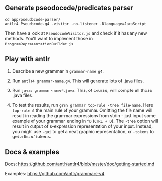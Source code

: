 ## Generate pseodocode/predicates parser

```
cd app/pseudocode-parser/
antlr4 Pseudocode.g4 -visitor -no-listener -Dlanguage=JavaScript
```
Then have a look at `PseudocodeVisitor.js` and check if it
has any new methods. You'll want to implement those in
`ProgramRepresentationBuilder.js`.

## Play with antlr

1. Describe a new grammar in `grammar-name.g4`.

2. Run `antlr4 grammar-name.g4`.
   This will generate lots of .java files.

3. Run `javac grammar-name*.java`.
   This, of course, will compile all those .java files.

4. To test the results, run `grun grammar top-rule -tree file-name`.
   Here `top-rule` is the main rule of your grammar. Omitting the
   file name will result in reading the grammar expressions from stdin -
   just input some example of your grammar, ending in `^D` (`CTRL + D`).
   The `-tree` option will result in output of s-expression
   representation of your input. Instead, you might use `-gui`
   to get a neat graphic representation, or `-tokens` to get
   a list of tokens.

## Docs & examples

Docs: https://github.com/antlr/antlr4/blob/master/doc/getting-started.md

Examples: https://github.com/antlr/grammars-v4
